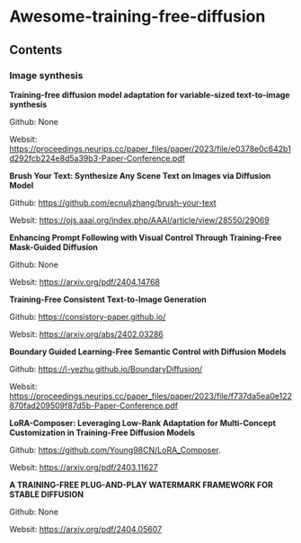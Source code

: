 # Awesome-training-free-diffusion
## Contents

### Image synthesis

**Training-free diffusion model adaptation for variable-sized text-to-image synthesis**

Github: None

Websit: https://proceedings.neurips.cc/paper_files/paper/2023/file/e0378e0c642b1d292fcb224e8d5a39b3-Paper-Conference.pdf

**Brush Your Text: Synthesize Any Scene Text on Images via Diffusion Model** 

Github: https://github.com/ecnuljzhang/brush-your-text

Websit: https://ojs.aaai.org/index.php/AAAI/article/view/28550/29069

**Enhancing Prompt Following with Visual Control Through Training-Free Mask-Guided Diffusion**

Github: None

Websit: https://arxiv.org/pdf/2404.14768

**Training-Free Consistent Text-to-Image Generation**

Github: https://consistory-paper.github.io/

Websit: https://arxiv.org/abs/2402.03286

**Boundary Guided Learning-Free Semantic Control with Diffusion Models**

Github: https://l-yezhu.github.io/BoundaryDiffusion/

Websit: https://proceedings.neurips.cc/paper_files/paper/2023/file/f737da5ea0e122870fad209509f87d5b-Paper-Conference.pdf

**LoRA-Composer: Leveraging Low-Rank Adaptation for Multi-Concept Customization in Training-Free Diffusion Models** 

Github: https://github.com/Young98CN/LoRA_Composer. 

Websit: https://arxiv.org/pdf/2403.11627

**A TRAINING-FREE PLUG-AND-PLAY WATERMARK FRAMEWORK FOR STABLE DIFFUSION**

Github: None

Websit: https://arxiv.org/pdf/2404.05607

